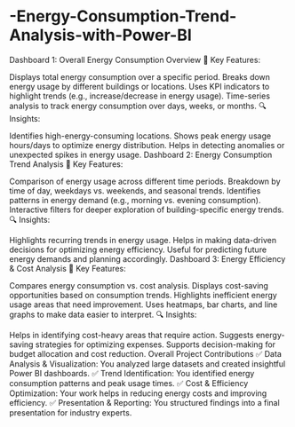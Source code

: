 # -Energy-Consumption-Trend-Analysis-with-Power-BI

Dashboard 1: Overall Energy Consumption Overview
📌 Key Features:

Displays total energy consumption over a specific period.
Breaks down energy usage by different buildings or locations.
Uses KPI indicators to highlight trends (e.g., increase/decrease in energy usage).
Time-series analysis to track energy consumption over days, weeks, or months.
🔍 Insights:

Identifies high-energy-consuming locations.
Shows peak energy usage hours/days to optimize energy distribution.
Helps in detecting anomalies or unexpected spikes in energy usage.
Dashboard 2: Energy Consumption Trend Analysis
📌 Key Features:

Comparison of energy usage across different time periods.
Breakdown by time of day, weekdays vs. weekends, and seasonal trends.
Identifies patterns in energy demand (e.g., morning vs. evening consumption).
Interactive filters for deeper exploration of building-specific energy trends.
🔍 Insights:

Highlights recurring trends in energy usage.
Helps in making data-driven decisions for optimizing energy efficiency.
Useful for predicting future energy demands and planning accordingly.
Dashboard 3: Energy Efficiency & Cost Analysis
📌 Key Features:

Compares energy consumption vs. cost analysis.
Displays cost-saving opportunities based on consumption trends.
Highlights inefficient energy usage areas that need improvement.
Uses heatmaps, bar charts, and line graphs to make data easier to interpret.
🔍 Insights:

Helps in identifying cost-heavy areas that require action.
Suggests energy-saving strategies for optimizing expenses.
Supports decision-making for budget allocation and cost reduction.
Overall Project Contributions
✅ Data Analysis & Visualization: You analyzed large datasets and created insightful Power BI dashboards.
✅ Trend Identification: You identified energy consumption patterns and peak usage times.
✅ Cost & Efficiency Optimization: Your work helps in reducing energy costs and improving efficiency.
✅ Presentation & Reporting: You structured findings into a final presentation for industry experts.
